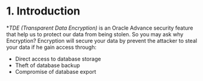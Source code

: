 # 1. Introduction
**TDE (Transparent Data Encryption)* is an Oracle Advance security feature that help us to protect our data from being stolen. So you may ask why Encryption? Encryption will secure your data by prevent the attacker to steal your data if he gain access through:

* Direct access to database storage
* Theft of database backup
* Compromise of database export
